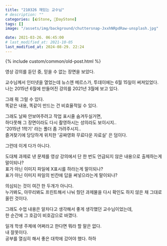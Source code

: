 ```yaml
---
title: "210326 재밌는 교수님"
# description: ""
categories: [🪨Stone, 🌱DayStone]
tags: []
image: "/assets/img/background/chuttersnap-JxxhNRpdRaw-unsplash.jpg"

date: 2021-03-26. 06:45:00
# last_modified_at: 2021-10-05
last_modified_at: 2024-08-29. 22:24
---
```


{% include custom/common/old-post.html %}

영상 강의를 듣던 중, 믿을 수 없는 장면을 보았다.  

교수님께서 인터넷을 열었는데 뉴스엔 메르스가, 투데이에는 6월 15일이 써져있었다.  
나는 2015년 6월에 만들어진 강의를 2021년 3월에 보고 있다.  

그래 뭐 그럴 수 있다.  
똑같은 내용, 똑같이 만드는 건 비효율적일 수 있다.  

그래도 날짜 안보여주려고 작업 표시줄 숨겨두실거면,  
하다못해 그 장면이라도 다시 촬영하시는 성의라도 보이시지..  
'2015년 1학기' 라는 폴더 좀 가려주시지..  
즐겨찾기에 당당하게 위치한 '공짜영화 무료다운 자료실' 은 덤이다.  

그런데 이게 다가 아니다.  

도대체 과제로 낸 문제를 영상 강의에서 단 한 번도 언급되지 않은 내용으로 출제하는게 말이되나?  
표가 아닌 이미지 파일에 X표시를 하라는게 말이되나?  
표가 아닌 이미지 파일의 빈칸에 답을 써넣으라는게 말이되나?  

의심되는 것이 여간 한 두개가 아니다.  
누가봐도, 아무리봐도 프린트해서 나눠 줬던 과제물을 다시 확인도 하지 않은 채 그대로 올린 것이다.  

그래도 수업 내용은 알차다고 생각해서 좋게 생각했던 교수님이었는데,  
한 순간에 그 호감이 비호감으로 바꼈다.  

일개 학생 주제에 어쩌라고 한다면 뭐라 할 말은 없다.  
내 잘못이다.  
공부를 열심히 해서 좋은 대학에 갔어야 했다. 하하  
